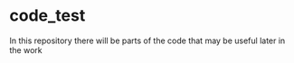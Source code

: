 # code_test
In this repository there will be parts of the code that may be useful later in the work
